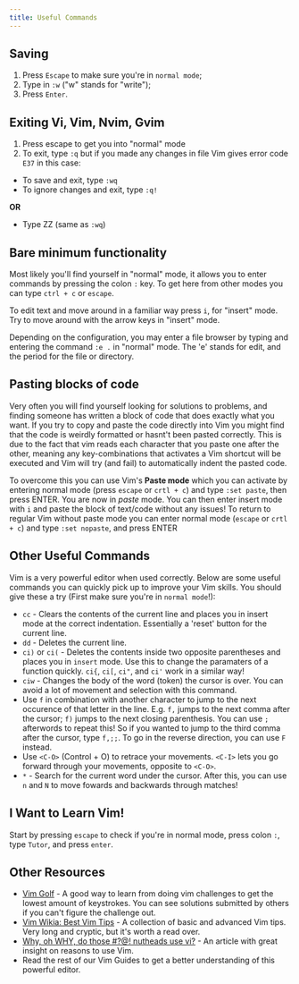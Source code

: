 ```yaml
---
title: Useful Commands
---
```

## Saving
1. Press `Escape` to make sure you're in `normal mode`;
2. Type in `:w` ("w" stands for "write");
3. Press `Enter`.

## Exiting Vi, Vim, Nvim, Gvim
1. Press escape to get you into "normal" mode
2. To exit, type `:q` but if you made any changes in file Vim gives error code `E37` in this case:
- To save and exit, type `:wq`
- To ignore changes and exit, type `:q!`

**OR**
- Type ZZ (same as `:wq`)

## Bare minimum functionality
Most likely you'll find yourself in "normal" mode, it allows you to enter commands by pressing the colon `:` key.
To get here from other modes you can type `ctrl + c` or `escape`.


To edit text and move around in a familiar way press `i`, for "insert" mode.
Try to move around with the arrow keys in "insert" mode.


Depending on the configuration, you may enter a file browser by typing and entering the command `:e .` in "normal" mode. The 'e' stands for edit, and the period for the file or directory.

## Pasting blocks of code
Very often you will find yourself looking for solutions to problems, and finding someone has written a block of code that does exactly what you want.
If you try to copy and paste the code directly into Vim you might find that the code is weirdly formatted or hasnt't been pasted correctly.
This is due to the fact that vim reads each character that you paste one after the other, meaning any key-combinations that activates a Vim shortcut will be executed and Vim will try (and fail) to automatically indent the pasted code.

To overcome this you can use Vim's **Paste mode** which you can activate by entering normal mode (press `escape` or `crtl + c`) and type `:set paste`, then press ENTER.
You are now in *paste* mode.
You can then enter insert mode with `i` and paste the block of text/code without any issues!
To return to regular Vim without paste mode you can enter normal mode (`escape` or `crtl + c`) and type `:set nopaste`, and press ENTER

## Other Useful Commands
Vim is a very powerful editor when used correctly. Below are some useful commands you can quickly pick up to improve your Vim skills. You should give these a try (First make sure you're in `normal mode`!):
- `cc` - Clears the contents of the current line and places you in insert mode at the correct indentation. Essentially a 'reset' button for the current line.
- `dd` - Deletes the current line.
- `ci)` or `ci(` - Deletes the contents inside two opposite parentheses and places you in `insert` mode. Use this to change the paramaters of a function quickly. `ci{`, `ci[`, `ci"`, and `ci'` work in a similar way!
- `ciw` - Changes the body of the word (token) the cursor is over. You can avoid a lot of movement and selection with this command.
- Use `f` in combination with another character to jump to the next occurence of that letter in the line. E.g. `f,` jumps to the next comma after the cursor; `f)` jumps to the next closing parenthesis. You can use `;` afterwords to repeat this! So if you wanted to jump to the third comma after the cursor, type `f,;;`. To go in the reverse direction, you can use `F` instead.
- Use `<C-O>` (Control + O) to retrace your movements. `<C-I>` lets you go forward through your movements, opposite to `<C-O>`. 
- `*` - Search for the current word under the cursor. After this, you can use `n` and `N` to move fowards and backwards through matches!

## I Want to Learn Vim!
Start by pressing `escape` to check if you're in normal mode, press colon `:`, type `Tutor`, and press `enter`.

## Other Resources
- <a href='https://vimgolf.com/' target='_blank' rel='nofollow'>Vim Golf</a> - A good way to learn from doing vim challenges to get the lowest amount of keystrokes. You can see solutions submitted by others if you can't figure the challenge out.
- <a href='http://vim.wikia.com/wiki/Best_Vim_Tips' target='_blank' rel='nofollow'>Vim Wikia: Best Vim Tips</a> - A collection of basic and advanced Vim tips. Very long and cryptic, but it's worth a read over.
- <a href='http://www.viemu.com/a-why-vi-vim.html' target='_blank' rel='nofollow'>Why, oh WHY, do those #?@! nutheads use vi?</a> - An article with great insight on reasons to use Vim.
- Read the rest of our Vim Guides to get a better understanding of this powerful editor.

